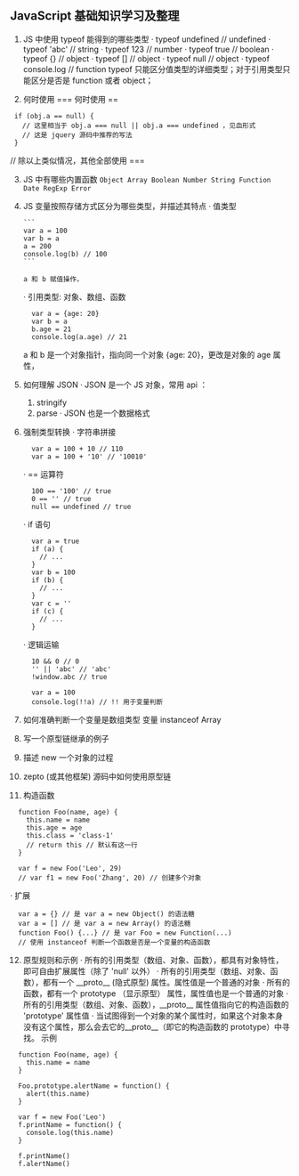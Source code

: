## JavaScript 基础知识学习及整理

1.  JS 中使用 typeof 能得到的哪些类型
    · typeof undefined // undefined
    · typeof 'abc' // string
    · typeof 123 // number
    · typeof true // boolean
    · typeof {} // object
    · typeof [] // object
    · typeof null // object
    · typeof console.log // function
    typeof 只能区分值类型的详细类型；对于引用类型只能区分是否是 function 或者 object；

2.  何时使用 === 何时使用 ==

```
 if (obj.a == null) {
   // 这里相当于 obj.a === null || obj.a === undefined ，见血形式
   // 这是 jquery 源码中推荐的写法
 }
```

// 除以上类似情况，其他全部使用 ===

3.  JS 中有哪些内置函数
    `Object Array Boolean Number String Function Date RegExp Error`

4.  JS 变量按照存储方式区分为哪些类型，并描述其特点
    · 值类型

        ```
        var a = 100
        var b = a
        a = 200
        console.log(b) // 100
        ```

        a 和 b 赋值操作，

      · 引用类型: 对象、数组、函数

      ```
        var a = {age: 20}
        var b = a
        b.age = 21
        console.log(a.age) // 21
      ```
      a 和 b 是一个对象指针，指向同一个对象 {age: 20}，更改是对象的 age 属性，

5.  如何理解 JSON
  · JSON 是一个 JS 对象，常用 api ：
    1. stringify
    2. parse
  · JSON 也是一个数据格式

6.  强制类型转换
    · 字符串拼接

    ```
      var a = 100 + 10 // 110
      var a = 100 + '10' // '10010'
    ```

    · == 运算符

    ```
      100 == '100' // true
      0 == '' // true
      null == undefined // true
    ```

    · if 语句

    ```
      var a = true
      if (a) {
        // ...
      }
      var b = 100
      if (b) {
        // ...
      }
      var c = ''
      if (c) {
        // ...
      }
    ```

    · 逻辑运输

    ```
      10 && 0 // 0
      '' || 'abc' // 'abc'
      !window.abc // true

      var a = 100
      console.log(!!a) // !! 用于变量判断
    ```
7. 如何准确判断一个变量是数组类型
  变量 instanceof Array 

8. 写一个原型链继承的例子
9. 描述 new 一个对象的过程
10. zepto (或其他框架) 源码中如何使用原型链 
11. 构造函数
  ```
    function Foo(name, age) {
      this.name = name
      this.age = age
      this.class = 'class-1'
      // return this // 默认有这一行
    }

    var f = new Foo('Leo', 29)
    // var f1 = new Foo('Zhang', 20) // 创建多个对象
  ```
  · 扩展
  ```
    var a = {} // 是 var a = new Object() 的语法糖
    var a = [] // 是 var a = new Array() 的语法糖
    function Foo() {...} // 是 var Foo = new Function(...)
    // 使用 instanceof 判断一个函数是否是一个变量的构造函数
  ```
12. 原型规则和示例
  · 所有的引用类型（数组、对象、函数），都具有对象特性，即可自由扩展属性（除了 'null' 以外）
  · 所有的引用类型（数组、对象、函数），都有一个 \_\_proto\_\_ (隐式原型) 属性。属性值是一个普通的对象
  · 所有的函数，都有一个 prototype （显示原型） 属性，属性值也是一个普通的对象
  · 所有的引用类型（数组、对象、函数），\_\_proto\_\_ 属性值指向它的构造函数的 'prototype' 属性值
  · 当试图得到一个对象的某个属性时，如果这个对象本身没有这个属性，那么会去它的\_\_proto\_\_（即它的构造函数的 prototype）中寻找。
示例
```
  function Foo(name, age) {
    this.name = name
  }

  Foo.prototype.alertName = function() {
    alert(this.name)
  }

  var f = new Foo('Leo')
  f.printName = function() {
    console.log(this.name)
  }

  f.printName()
  f.alertName()
  
```